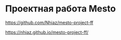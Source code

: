 # Проектная работа Mesto

https://github.com/Nhiaz/mesto-project-ff

https://nhiaz.github.io/mesto-project-ff/
